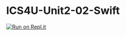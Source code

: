 # ICS4U-Unit2-02-Swift

[![Run on Repl.it](https://repl.it/badge/github/jaeyoon-lee2/ICS4U-Unit2-02-Swift)](https://repl.it/github/jaeyoon-lee2/ICS4U-Unit2-02-Swift)

